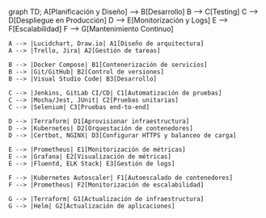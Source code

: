 graph TD;
    A[Planificación y Diseño] --> B[Desarrollo]
    B --> C[Testing]
    C --> D[Despliegue en Producción]
    D --> E[Monitorización y Logs]
    E --> F[Escalabilidad]
    F --> G[Mantenimiento Continuo]

    A --> |Lucidchart, Draw.io| A1[Diseño de arquitectura]
    A --> |Trello, Jira| A2[Gestión de tareas]

    B --> |Docker Compose| B1[Contenerización de servicios]
    B --> |Git/GitHub| B2[Control de versiones]
    B --> |Visual Studio Code| B3[Desarrollo]

    C --> |Jenkins, GitLab CI/CD| C1[Automatización de pruebas]
    C --> |Mocha/Jest, JUnit| C2[Pruebas unitarias]
    C --> |Selenium| C3[Pruebas end-to-end]

    D --> |Terraform| D1[Aprovisionar infraestructura]
    D --> |Kubernetes| D2[Orquestación de contenedores]
    D --> |Certbot, NGINX| D3[Configurar HTTPS y balanceo de carga]

    E --> |Prometheus| E1[Monitorización de métricas]
    E --> |Grafana| E2[Visualización de métricas]
    E --> |Fluentd, ELK Stack| E3[Gestión de logs]

    F --> |Kubernetes Autoscaler| F1[Autoescalado de contenedores]
    F --> |Prometheus| F2[Monitorización de escalabilidad]

    G --> |Terraform| G1[Actualización de infraestructura]
    G --> |Helm| G2[Actualización de aplicaciones]
